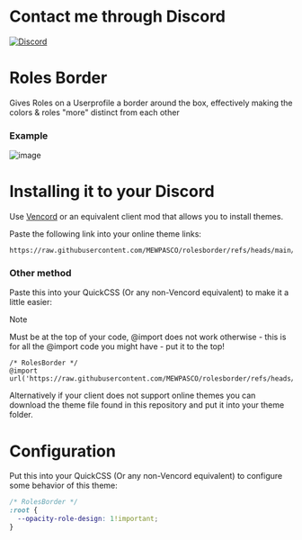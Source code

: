 # Contact me through Discord

[![Discord](https://img.shields.io/discord/1196075698301968455?style=social&logo=discord&label=ΛVΛRIΛ)](https://discord.gg/avia)

# Roles Border

Gives Roles on a Userprofile a border around the box, effectively making the colors & roles "more" distinct from each other

### Example
![image](https://github.com/user-attachments/assets/3338c6e1-4d9c-4c59-b975-3db4f7d99705)

# Installing it to your Discord

Use [Vencord](https://github.com/Vendicated/Vencord) or an equivalent client mod that allows you to install themes.

Paste the following link into your online theme links:
```
https://raw.githubusercontent.com/MEWPASCO/rolesborder/refs/heads/main/border
```

### Other method 
Paste this into your QuickCSS (Or any non-Vencord equivalent) to make it a little easier:
> [!NOTE]
> Must be at the top of your code, @import does not work otherwise - this is for all the @import code you might have - put it to the top!  
```
/* RolesBorder */
@import url('https://raw.githubusercontent.com/MEWPASCO/rolesborder/refs/heads/main/border');
```

Alternatively if your client does not support online themes you can download the theme file found in this repository and put it into your theme folder.

# Configuration

Put this into your QuickCSS (Or any non-Vencord equivalent) to configure some behavior of this theme:
```css
/* RolesBorder */
:root {
  --opacity-role-design: 1!important;
}
```
